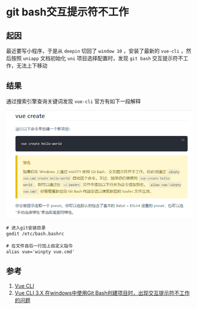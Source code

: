 # git bash交互提示符不工作

## 起因
最近要写小程序，于是从 `deepin` 切回了 `window 10` ，安装了最新的 `vue-cli` ，然后按照 `uniapp` 文档初始化 `uni` 项目选择配置时，发现 `git bash` 交互提示符不工作，无法上下移动

## 结果
通过搜索引擎查询关键词发现 `vue-cli` 官方有如下一段解释

![提示](/Images/Windows/gitbash交互提示符不工作/tip_1.jpg "提示")

```shell
# 进入git安装目录
gedit /etc/bash.bashrc

# 在文件自后一行加上自定义指令
alias vue='winpty vue.cmd'
```


## 参考
1. [Vue CLI](https://cli.vuejs.org/zh/guide/creating-a-project.html#vue-create 'Vue CLI')
1. [Vue CLI 3.X 在windows中使用Git Bash创建项目时，出现交互提示符不工作的问题](https://blog.csdn.net/weixin_30491641/article/details/95805300?spm=1001.2101.3001.6650.1&utm_medium=distribute.pc_relevant.none-task-blog-2%7Edefault%7ECTRLIST%7ERate-1.pc_relevant_paycolumn_v3&depth_1-utm_source=distribute.pc_relevant.none-task-blog-2%7Edefault%7ECTRLIST%7ERate-1.pc_relevant_paycolumn_v3&utm_relevant_index=2 'Vue CLI 3.X 在windows中使用Git Bash创建项目时，出现交互提示符不工作的问题')